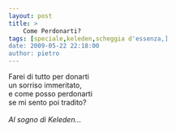 ```yaml
---
layout: post
title: >
    Come Perdonarti?
tags: [speciale,keleden,scheggia d'essenza,]
date: 2009-05-22 22:18:00
author: pietro
---
```

Farei di tutto per donarti<br/>un sorriso immeritato,<br/>e come posso perdonarti<br/>se mi sento poi tradito?<br/><br/><span style="font-style: italic">Al sogno di Keleden...</span>
